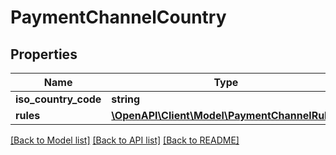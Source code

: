 # PaymentChannelCountry

## Properties
Name | Type | Description | Notes
------------ | ------------- | ------------- | -------------
**iso_country_code** | **string** |  | [optional] 
**rules** | [**\OpenAPI\Client\Model\PaymentChannelRule[]**](PaymentChannelRule.md) |  | [optional] 

[[Back to Model list]](../README.md#documentation-for-models) [[Back to API list]](../README.md#documentation-for-api-endpoints) [[Back to README]](../README.md)


